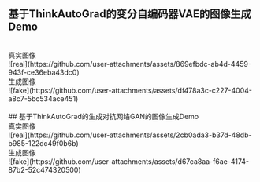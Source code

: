 ## 基于ThinkAutoGrad的变分自编码器VAE的图像生成Demo
<br>
真实图像
<br>
![real](https://github.com/user-attachments/assets/869efbdc-ab4d-4459-943f-ce36eba43dc0)
<br>
生成图像
<br>
![fake](https://github.com/user-attachments/assets/df478a3c-c227-4004-a8c7-5bc534ace451)
<br>
<br>
## 基于ThinkAutoGrad的生成对抗网络GAN的图像生成Demo
<br>
真实图像
<br>
![real](https://github.com/user-attachments/assets/2cb0ada3-b37d-48db-b985-122dc49f0b6b)
<br>
生成图像
<br>
![fake](https://github.com/user-attachments/assets/d67ca8aa-f6ae-4174-87b2-52c474320500)


